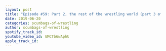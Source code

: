 ```yaml
---
layout: post
title: "Episode #59: Part 2, the rest of the wrestling world (part 3 of 6)"
date: 2019-06-20
categories: scumbags-of-wrestling
author: scumbags-of-wrestling
spotify_track_id: 
youtube_video_id: GMCTb6wAphU
apple_track_id: 
---
```


